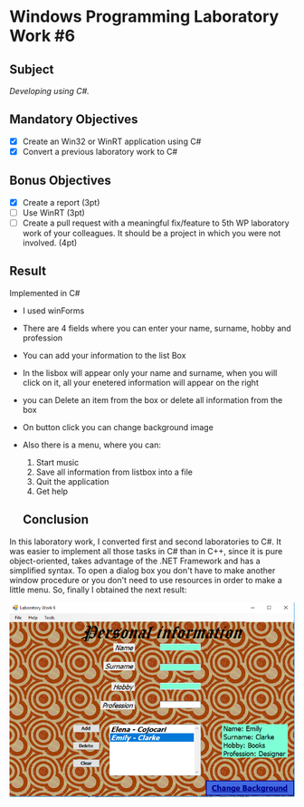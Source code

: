 # Windows Programming Laboratory Work #6
## Subject
_Developing using C#._

## Mandatory Objectives
- [x] Create an Win32 or WinRT application using C#
- [x] Convert a previous laboratory work to C#
## Bonus Objectives
- [x] Create a report (3pt)
- [ ] Use WinRT (3pt)
- [ ] Create a pull request with a meaningful fix/feature to 5th WP laboratory work of your colleagues. It should be a project in which you were not involved. (4pt)

## Result
Implemented in C#
* I used winForms
* There are 4 fields where you can enter your name, surname, hobby and profession
* You can add your information to the list Box
* In the lisbox will appear only your name and surname, when you will click on it, all your enetered information will appear on the right
* you can Delete an item from the box or delete all information from the box
* On button click you can change background image
* Also there is a menu, where you can:
    1. Start music
    2. Save all information from listbox into a file
    3. Quit the application 
    4. Get help

  ## Conclusion
In this laboratory work, I converted first and second laboratories to C#. It was easier to implement all those tasks in C# than in C++, since 
 it is pure object-oriented, takes advantage of the .NET Framework and has a simplified syntax. To open a dialog box you don't have to make another window procedure or you don't need to use resources in order to make a little menu. So, finally I obtained the next result:

![screen1](Results/screen1.png)
